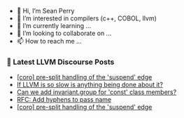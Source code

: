 - 👋 Hi, I’m Sean Perry
- 👀 I’m interested in compilers (c++, COBOL, llvm)
- 🌱 I’m currently learning ...
- 💞️ I’m looking to collaborate on ...
- 📫 How to reach me ...

<!---
s66perry/s66perry is a ✨ special ✨ repository because its `README.md` (this file) appears on your GitHub profile.
You can click the Preview link to take a look at your changes.
--->
### 📕 Latest LLVM Discourse Posts

<!-- DISCOURSE-LLVM:START -->
- [[coro] pre-split handling of the &#39;suspend&#39; edge](https://discourse.llvm.org/t/coro-pre-split-handling-of-the-suspend-edge/75043?page=2#post_29)
- [If LLVM is so slow is anything being done about it?](https://discourse.llvm.org/t/if-llvm-is-so-slow-is-anything-being-done-about-it/75389?page=2#post_39)
- [Can we add invariant.group for &#39;const&#39; class members?](https://discourse.llvm.org/t/can-we-add-invariant-group-for-const-class-members/75465#post_1)
- [RFC: Add hyphens to pass name](https://discourse.llvm.org/t/rfc-add-hyphens-to-pass-name/75439#post_9)
- [[coro] pre-split handling of the &#39;suspend&#39; edge](https://discourse.llvm.org/t/coro-pre-split-handling-of-the-suspend-edge/75043?page=2#post_28)
<!-- DISCOURSE-LLVM:END -->
